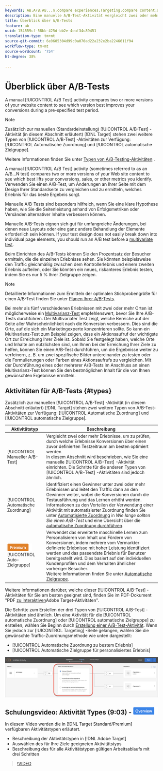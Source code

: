 ```yaml
---
keywords: AB;A/B;AB...n;compare experiences;Targeting;compare content;auto-target;auto-allocate
description: Eine manuelle A/B-Test-Aktivität vergleicht zwei oder mehr Versionen Ihres Website-Inhalts, um festzustellen, welche Version Ihre Konversionen während eines vorab festgelegten Testzeitraums am besten verbessert.
title: Überblick über A/B-Tests
feature: ab
uuid: 154559cf-58bb-425d-bb2e-4eaf34c89451
translation-type: tm+mt
source-git-commit: 6e0605304d99c0a070ad22a232e2ba2246611f94
workflow-type: tm+mt
source-wordcount: '754'
ht-degree: 38%

---
```



# Überblick über A/B-Tests

A manual [!UICONTROL A/B Test] activity compares two or more versions of your website content to see which version best improves your conversions during a pre-specified test period.

>[!NOTE]
>
>Zusätzlich zur manuellen (Standardeinstellung) [!UICONTROL A/B-Test] -Aktivität (in diesem Abschnitt erläutert) [!DNL Target] stehen zwei weitere Typen von [!UICONTROL A/B-Test] -Aktivitäten zur Verfügung: [!UICONTROL Automatische Zuordnung] und [!UICONTROL automatische Zielgruppe].
>
>Weitere Informationen finden Sie unter [Typen von A/B-Testing-Aktivitäten](#types) .

A manual [!UICONTROL A/B Test] activity (sometimes referred to as an A/B...N test) compares two or more versions of your Web site content to see which best lifts your conversions, sales, or other metrics you identify. Verwenden Sie einen A/B-Test, um Änderungen an Ihrer Seite mit dem Design Ihrer Standardseite zu vergleichen und zu ermitteln, welches Erlebnis für das beste Ergebnis sorgt.

Manuelle A/B-Tests sind besonders hilfreich, wenn Sie eine klare Hypothese haben, wie Sie die Seitenleistung anhand von Erfolgsmetriken oder Versänden alternativer Inhalte verbessern können.

Manuelle A/B-Tests eignen sich gut für umfangreiche Änderungen, bei denen neue Layouts oder eine ganz andere Behandlung der Elemente erforderlich sein können. If your test design does not easily break down into individual page elements, you should run an A/B test before a [multivariate test](/help/c-activities/c-multivariate-testing/multivariate-testing.md).

Beim Einrichten des A/B-Tests können Sie den Prozentsatz der Besucher ermitteln, die die einzelnen Erlebnisse sehen. Sie könnten beispielsweise den Traffic gleichmäßig zwischen dem Kontrollerlebnis und einem zweiten Erlebnis aufteilen, oder Sie könnten ein neues, riskanteres Erlebnis testen, indem Sie es nur 5 % Ihrer Zielgruppe zeigen.

>[!NOTE]
>
>Detaillierte Informationen zum Ermitteln der optimalen Stichprobengröße für einen A/B-Test finden Sie unter [Planen Ihrer A/B-Tests](../../c-activities/t-test-ab/sample-size-determination.md).

Bei mehr als fünf verschiedenen Erlebnissen mit zwei oder mehr Orten ist möglicherweise ein [Multivarianz-Test](/help/c-activities/c-multivariate-testing/multivariate-testing.md) empfehlenswert, bevor Sie Ihre A/B-Tests durchführen. Der Multivariater Test zeigt, welche Bereiche auf der Seite aller Wahrscheinlichkeit nach die Konversion verbessern. Dies sind die Orte, auf die sich ein Marketingexperte konzentrieren sollte. So kann ein Multivarianz-Test zum Beispiel zeigen, dass ein Aktionsaufruf der wichtigste Ort zur Erreichung Ihrer Ziele ist. Sobald Sie festgelegt haben, welche Orte und Inhalte am nützlichsten sind, um Ihnen bei der Erreichung Ihrer Ziele zu helfen, können Sie einen A/B-Test durchführen, um die Ergebnisse weiter zu verfeinern, z. B. um zwei spezifische Bilder untereinander zu testen oder die Formulierungen oder Farben eines Aktionsaufrufs zu vergleichen. Mit der Durchführung eines oder mehrerer A/B-Tests im Anschluss an einen Multivarianz-Test können Sie den bestmöglichen Inhalt für die von Ihnen gewünschten Ergebnisse ermitteln.

## Aktivitäten für A/B-Tests {#types}

Zusätzlich zur manuellen [!UICONTROL A/B-Test] -Aktivität (in diesem Abschnitt erläutert) [!DNL Target] stehen zwei weitere Typen von A/B-Test-Aktivitäten zur Verfügung: [!UICONTROL Automatische Zuordnung] und [!UICONTROL automatische Zielgruppe].

| Aktivitätstyp | Beschreibung |
| --- | --- |
| [!UICONTROL Manueller A/B-Test] | Vergleicht zwei oder mehr Erlebnisse, um zu prüfen, durch welche Erlebnisse Konversionen über einen zuvor definierten Testzeitraum am besten optimiert werden.<br>In diesem Abschnitt wird beschrieben, wie Sie eine manuelle [!UICONTROL A/B-Test] -Aktivität einrichten. Die Schritte für die anderen Typen von [!UICONTROL A/B-Test] -Aktivitäten sind jedoch ähnlich. |
| [!UICONTROL Automatische Zuordnung] | Identifiziert einen Gewinner unter zwei oder mehr Erlebnissen und leitet den Traffic dann an den Gewinner weiter, wobei die Konversionen durch die Testausführung und das Lernen erhöht werden.<br>Informationen zu den Vorteilen der Verwendung einer Aktivität mit automatisierter Zuordnung finden Sie unter [Automatisierte Zuordnung](/help/c-activities/t-test-ab/sample-size-determination.md#auto-allocate) in *Wie lange sollten Sie einen A/B-Test* und eine Übersicht über die [automatische Zuordnung durchführen](/help/c-activities/automated-traffic-allocation/automated-traffic-allocation.md). |
| ![Premium-Zeichen](/help/assets/premium.png) [!UICONTROL Auto-Zielgruppe] | Verwendet das erweiterte maschinelle Lernen zum Personalisieren von Inhalt und Fördern von Konversionen, indem mehrere vom Vermarkter definierte Erlebnisse mit hoher Leistung identifiziert werden und das passendste Erlebnis für Benutzer bereitgestellt wird. Dies basiert auf den individuellen Kundenprofilen und dem Verhalten ähnlicher vorheriger Besucher.<br>Weitere Informationen finden Sie unter [Automatische Zielgruppe](/help/c-activities/auto-target-to-optimize.md). |

Weitere Informationen darüber, welche dieser [!UICONTROL A/B-Test] -Aktivitäten für Sie am besten geeignet sind, finden Sie im PDF-Dokument &quot;PDF [zu interaktiven](/help/c-activities/target-activities-guide.md)Adobe Target-Aktivitäten&quot;.

Die Schritte zum Erstellen der drei Typen von [!UICONTROL A/B-Test] -Aktivitäten sind ähnlich. Um eine Aktivität für die [!UICONTROL automatische Zuordnung] oder [!UICONTROL automatische Zielgruppe] zu erstellen, wählen Sie Beginn durch [Erstellung einer A/B-Test-Aktivität](/help/c-activities/t-test-ab/t-test-create-ab/test-create-ab.md). Wenn Sie jedoch zur [!UICONTROL Targeting] -Seite gelangen, wählen Sie die gewünschte Traffic-Zuordnungsmethode wie unten dargestellt:

* [!UICONTROL Automatische Zuordnung zu bestem Erlebnis]
* [!UICONTROL Automatische Zielgruppe für personalisiertes Erlebnis]

![Einstellungen der Traffic-Zuordnungsmethode](/help/c-activities/t-test-ab/t-test-create-ab/assets/traffic-allocation-method.png)

## Schulungsvideo: Aktivität Types (9:03) - ![Überblick](/help/assets/overview.png)

In diesem Video werden die in [!DNL Target Standard/Premium] verfügbaren Aktivitätstypen erläutert.

* Beschreibung der Aktivitätstypen in [!DNL Adobe Target]
* Auswählen des für Ihre Ziele geeigneten Aktivitätstyps
* Beschreibung des für alle Aktivitätstypen gültigen Arbeitsablaufs mit drei Schritten

>[!VIDEO](https://video.tv.adobe.com/v/17386)
